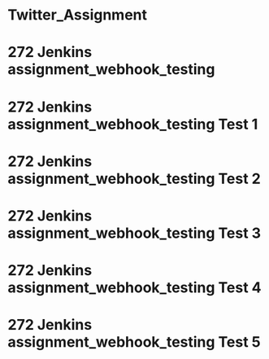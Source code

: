 # Twitter_Assignment  
# 272 Jenkins assignment_webhook_testing
# 272 Jenkins assignment_webhook_testing Test 1
# 272 Jenkins assignment_webhook_testing Test 2
# 272 Jenkins assignment_webhook_testing Test 3
# 272 Jenkins assignment_webhook_testing Test 4
# 272 Jenkins assignment_webhook_testing Test 5
